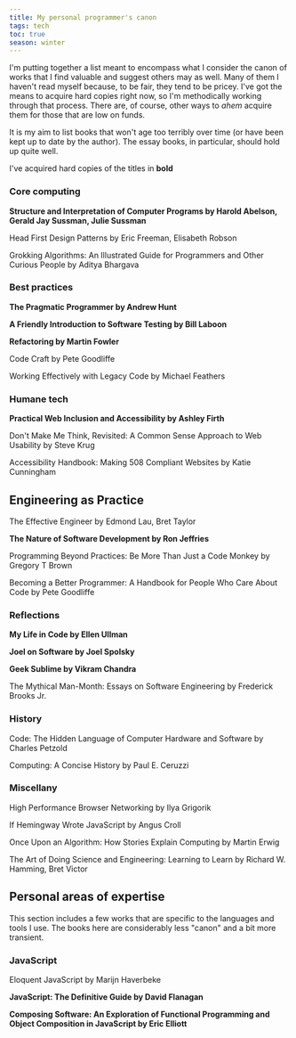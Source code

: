 ```yaml
---
title: My personal programmer's canon
tags: tech
toc: true
season: winter
---
```


I'm putting together a list meant to encompass what I consider the canon of works that I find valuable and suggest others may as well. Many of them I haven't read myself because, to be fair, they tend to be pricey. I've got the means to acquire hard copies right now, so I'm methodically working through that process. There are, of course, other ways to _ahem_ acquire them for those that are low on funds.

It is my aim to list books that won't age too terribly over time (or have been kept up to date by the author). The essay books, in particular, should hold up quite well.  

I've acquired hard copies of the titles in **bold**


### Core computing

**Structure and Interpretation of Computer Programs  by Harold Abelson, Gerald Jay Sussman, Julie Sussman**

Head First Design Patterns by Eric Freeman, Elisabeth Robson

Grokking Algorithms: An Illustrated Guide for Programmers and Other Curious People by Aditya Bhargava

### Best practices

**The Pragmatic Programmer by Andrew Hunt**

**A Friendly Introduction to Software Testing by Bill Laboon**

**Refactoring by Martin Fowler**

Code Craft by Pete Goodliffe 

Working Effectively with Legacy Code by Michael Feathers

### Humane tech

**Practical Web Inclusion and Accessibility by Ashley Firth**

Don't Make Me Think, Revisited: A Common Sense Approach to Web Usability by Steve Krug

Accessibility Handbook: Making 508 Compliant Websites by Katie Cunningham

## Engineering as Practice

The Effective Engineer by Edmond Lau, Bret Taylor

**The Nature of Software Development by Ron Jeffries**

Programming Beyond Practices: Be More Than Just a Code Monkey by Gregory T Brown 

Becoming a Better Programmer: A Handbook for People Who Care About Code by Pete Goodliffe 

### Reflections

**My Life in Code by Ellen Ullman**

**Joel on Software by Joel Spolsky**

**Geek Sublime by Vikram Chandra**

The Mythical Man-Month: Essays on Software Engineering by Frederick Brooks Jr.

### History

Code: The Hidden Language of Computer Hardware and Software by Charles Petzold

Computing: A Concise History by Paul E. Ceruzzi 

### Miscellany

High Performance Browser Networking by Ilya Grigorik 

If Hemingway Wrote JavaScript by Angus Croll 

Once Upon an Algorithm: How Stories Explain Computing by Martin Erwig

The Art of Doing Science and Engineering: Learning to Learn by Richard W. Hamming, Bret Victor 

## Personal areas of expertise

This section includes a few works that are specific to the languages and tools I use. The books here are considerably less "canon" and a bit more transient.

### JavaScript

Eloquent JavaScript by Marijn Haverbeke

**JavaScript: The Definitive Guide by David Flanagan**

**Composing Software: An Exploration of Functional Programming and Object Composition in JavaScript by Eric Elliott**
